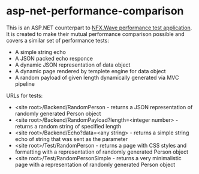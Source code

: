 # asp-net-performance-comparison
This is an ASP.NET counterpart to <a href="https://github.com/nik-z/nfx-wave-performance-comparison/">NFX.Wave performance test application</a>. It is created to make their mutual performance comparison possible and covers a similar set of performance tests:
 * A simple string echo
 * A JSON packed echo responce
 * A dynamic JSON representation of data object
 * A dynamic page rendered by templete engine for data object
 * A random payload of given length dynamically generated via MVC pipeline
 
URLs for tests:

* &lt;site root&gt;/Backend/RandomPerson - returns a JSON representation of randomly generated Person object
* &lt;site root&gt;/Backend/RandomPayload?length=&lt;integer number&gt; - returns a random string of specified length
* &lt;site root&gt;/Backend/Echo?data=&lt;any string&gt; - returns a simple string echo of string that was sent as the parameter
* &lt;site root&gt;/Test/RandomPerson   - returns a page with CSS styles and formatting with a representation of randomly generated Person object
* &lt;site root&gt;/Test/RandomPersonSimple   - returns a very minimalistic page with a representation of randomly generated Person object
